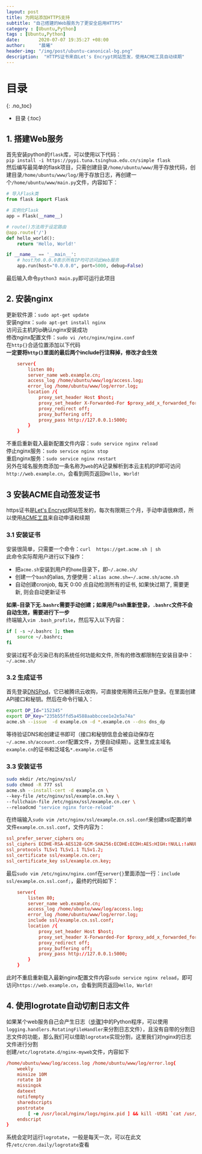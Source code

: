 ```yaml
---
layout: post
title: 为网站添加HTTPS支持
subtitle: "自己搭建的Web服务为了更安全启用HTTPS"
category : [Ubuntu,Python]
tags : [Ubuntu,Python]
date:       2020-07-07 19:35:27 +08:00
author:     "晨曦"
header-img: "/img/post/ubuntu-canonical-bg.png"
description:  "HTTPS证书来自Let's Encrypt网站签发，使用ACME工具自动续期"
---
```

  
# 目录
{: .no_toc}

* 目录
{:toc}

## 1. 搭建Web服务
首先安装python的`flask`库，可以使用以下代码：  
`pip install -i https://pypi.tuna.tsinghua.edu.cn/simple flask`  
然后编写最简单的flask项目，只需创建目录`/home/ubuntu/www/`用于存放代码，创建目录`/home/ubuntu/www/log/`用于存放日志，再创建一个`/home/ubuntu/www/main.py`文件，内容如下：  
```python
# 导入Flask类
from flask import Flask

# 实例化Flask
app = Flask(__name__)

# route()方法用于设定路由
@app.route('/')
def hello_world():
    return 'Hello, World!'

if __name__ == '__main__':
    # host为0.0.0.0表示所有IP均可访问此Web服务
    app.run(host="0.0.0.0", port=5000, debug=False)
```
最后输入命令`python3 main.py`即可运行此项目
## 2. 安装nginx
更新软件源：`sudo apt-get update`  
安装nginx：`sudo apt-get install nginx`  
访问云主机的ip确认nginx安装成功  
修改nginx配置文件：`sudo vi /etc/nginx/nginx.conf`  
在`http{}`合适位置添加以下代码  
**一定要将`http{}`里面的最后两个include行注释掉，修改才会生效**  
```conf
    server{
        listen 80;
        server_name web.example.cn;
        access_log /home/ubuntu/www/log/access.log;
        error_log /home/ubuntu/www/log/error.log;
        location /{
            proxy_set_header Host $host;
            proxy_set_header X-Forwarded-For $proxy_add_x_forwarded_for;
            proxy_redirect off;
            proxy_buffering off;
            proxy_pass http://127.0.0.1:5000;
        }
    }
```
不重启重新载入最新配置文件内容：`sudo service nginx reload`  
停止nginx服务：`sudo service nginx stop`  
重启nginx服务：`sudo service nginx restart`  
另外在域名服务商添加一条名称为`web`的A记录解析到本云主机的IP即可访问`http://web.example.cn`，会看到网页返回`Hello, World!`  
## 3 安装ACME自动签发证书
https证书是[Let's Encrypt](https://letsencrypt.org/)网站签发的，每次有限期三个月，手动申请很麻烦，所以使用[ACME工具](https://github.com/acmesh-official/acme.sh)来自动申请和续期  
### 3.1 安装证书
安装很简单，只需要一个命令：`curl  https://get.acme.sh | sh`  
此命令实际帮用户进行以下操作：  
* 把`acme.sh`安装到用户的`home`目录下，即`~/.acme.sh/`  
* 创建一个`bash`的alias, 方便使用：`alias acme.sh=~/.acme.sh/acme.sh`  
* 自动创建cronjob, 每天 0:00 点自动检测所有的证书, 如果快过期了, 需要更新, 则会自动更新证书

**如果`~`目录下无`.bashrc`需要手动创建；如果用户ssh重新登录，`.bashrc`文件不会自动生效，需要进行下一步**  
终端输入`vim .bash_profile`，然后写入以下内容：  
```bash
if [ -s ~/.bashrc ]; then
    source ~/.bashrc;
fi
```
安装过程不会污染已有的系统任何功能和文件, 所有的修改都限制在安装目录中： `~/.acme.sh/`  
### 3.2 生成证书
首先登录[DNSPod]("https://console.dnspod.cn/")，它已被腾讯云收购，可直接使用腾讯云账户登录。在里面创建API接口和秘钥。然后在命令行输入：  
```bash
export DP_Id="152345"
export DP_Key="235b55ffd5a4588aabbccee1e2e5a74a"
acme.sh --issue  -d example.cn -d *.example.cn --dns dns_dp
```
等待验证DNS和创建证书即可（接口和秘钥信息会被自动保存在`~/.acme.sh/account.conf`配置文件，方便自动续期）。这里生成主域名`example.cn`的证书和泛域名`*.example.cn`证书  
### 3.3 安装证书
```bash
sudo mkdir /etc/nginx/ssl/
sudo chmod -R 777 ssl
acme.sh --install-cert -d example.cn \
--key-file /etc/nginx/ssl/example.cn.key \
--fullchain-file /etc/nginx/ssl/example.cn.cer \
--reloadcmd "service nginx force-reload"
```
在终端输入`sudo vim /etc/nginx/ssl/example.cn.ssl.conf`来创建ssl配置的单文件`example.cn.ssl.conf`，文件内容为：
```conf
ssl_prefer_server_ciphers on;
ssl_ciphers ECDHE-RSA-AES128-GCM-SHA256:ECDHE:ECDH:AES:HIGH:!NULL:!aNULL:!MD5:!ADH:!RC4;
ssl_protocols TLSv1 TLSv1.1 TLSv1.2;
ssl_certificate ssl/example.cn.cer;
ssl_certificate_key ssl/example.cn.key;
```
最后`sudo vim /etc/nginx/nginx.conf`在`server{}`里面添加一行：`include ssl/example.cn.ssl.conf;`，最终的代码如下：  
```conf
    server{
        listen 80;
        server_name web.example.cn;
        access_log /home/ubuntu/www/log/access.log;
        error_log /home/ubuntu/www/log/error.log;
        include ssl/example.cn.ssl.conf;
        location /{
            proxy_set_header Host $host;
            proxy_set_header X-Forwarded-For $proxy_add_x_forwarded_for;
            proxy_redirect off;
            proxy_buffering off;
            proxy_pass http://127.0.0.1:5000;
        }
    }
```
此时不重启重新载入最新nginx配置文件内容`sudo service nginx reload`，即可访问`https://web.example.cn`，会看到网页返回`Hello, World!`  
## 4. 使用logrotate自动切割日志文件
如果某个web服务自己会产生日志（[步骤1](#1-搭建Web服务)中的Python程序，可以使用`logging.handlers.RotatingFileHandler`来分割日志文件），且没有自带的分割日志文件的功能，那么我们可以借助`logrotate`实现分割，这里我们对nginx的日志文件进行分割  
创建`/etc/logrotate.d/nginx-myweb`文件，内容如下  
```conf
/home/ubuntu/www/log/access.log /home/ubuntu/www/log/error.log{
    weekly
    minsize 10M
    rotate 10
    missingok
    dateext
    notifempty
    sharedscripts
    postrotate
        [ -e /usr/local/nginx/logs/nginx.pid ] && kill -USR1 `cat /usr/local/nginx/logs/nginx.pid`
    endscript
}
```
系统会定时运行`logrotate`，一般是每天一次，可以在此文件`/etc/cron.daily/logrotate`查看